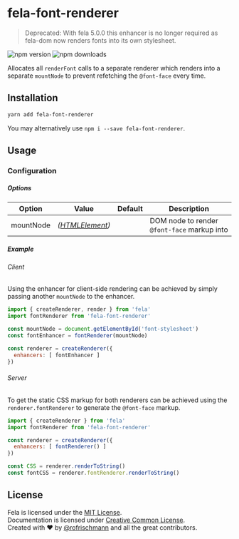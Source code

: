 # fela-font-renderer

> Deprecated: With fela 5.0.0 this enhancer is no longer required as fela-dom now renders fonts into its own stylesheet.

<img alt="npm version" src="https://badge.fury.io/js/fela-font-renderer.svg"> <img alt="npm downloads" src="https://img.shields.io/npm/dm/fela-font-renderer.svg">

Allocates all `renderFont` calls to a separate renderer which renders into a separate `mountNode` to prevent refetching the `@font-face` every time.

## Installation
```sh
yarn add fela-font-renderer
```
You may alternatively use `npm i --save fela-font-renderer`.

## Usage
### Configuration
##### Options
| Option | Value | Default | Description |
| ------ | --- | ------------ | --- |
|mountNode| *([HTMLElement](https://developer.mozilla.org/en-US/docs/Web/API/HTMLElement))* | | DOM node to render `@font-face` markup into |


##### Example
###### Client
Using the enhancer for client-side rendering can be achieved by simply passing another `mountNode` to the enhancer.
```javascript
import { createRenderer, render } from 'fela'
import fontRenderer from 'fela-font-renderer'

const mountNode = document.getElementById('font-stylesheet')
const fontEnhancer = fontRenderer(mountNode)

const renderer = createRenderer({
  enhancers: [ fontEnhancer ]
})
```

###### Server
To get the static CSS markup for both renderers can be achieved using the `renderer.fontRenderer` to generate the `@font-face` markup.

```javascript
import { createRenderer } from 'fela'
import fontRenderer from 'fela-font-renderer'

const renderer = createRenderer({
  enhancers: [ fontRenderer() ]
})

const CSS = renderer.renderToString()
const fontCSS = renderer.fontRenderer.renderToString()
```

## License
Fela is licensed under the [MIT License](http://opensource.org/licenses/MIT).<br>
Documentation is licensed under [Creative Common License](http://creativecommons.org/licenses/by/4.0/).<br>
Created with ♥ by [@rofrischmann](http://rofrischmann.de) and all the great contributors.
